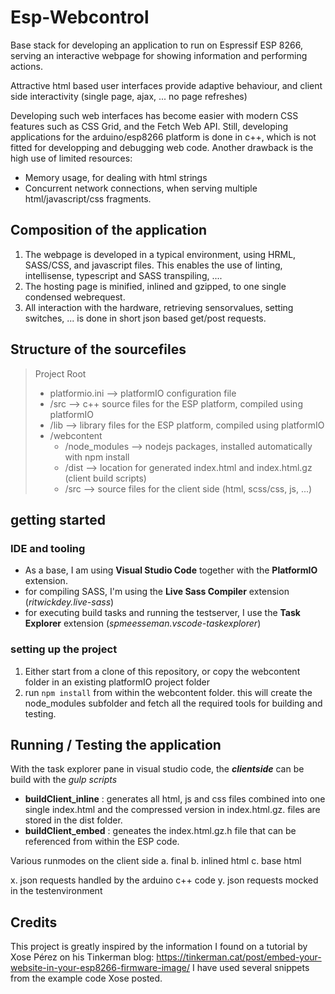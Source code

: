 # Esp-Webcontrol
Base stack for developing an application to run on Espressif ESP 8266, serving an interactive webpage for showing information and performing actions.

Attractive html based user interfaces provide adaptive behaviour, and client side interactivity (single page, ajax, ... no page refreshes)

Developing such web interfaces has become easier with modern CSS features such as CSS Grid, and the Fetch Web API.
Still, developing applications for the arduino/esp8266 platform is done in c++, which is not fitted for developping and debugging web code. 
Another drawback is the high use of limited resources: 
- Memory usage, for dealing with html strings
- Concurrent network connections, when serving multiple html/javascript/css fragments. 

## Composition of the application
1. The webpage is developed in a typical environment, using HRML, SASS/CSS, and javascript files. This enables the use of linting, intellisense, typescript and SASS transpiling, ....
2. The hosting page is minified, inlined and gzipped, to one single condensed webrequest.
3. All interaction with the hardware, retrieving sensorvalues, setting switches, ... is done in short json based get/post requests.

## Structure of the sourcefiles

> Project Root
> - platformio.ini --> platformIO configuration file<br>
> - /src --> c++ source files for the ESP platform, compiled using platformIO<br>
> - /lib --> library files for the ESP platform, compiled using platformIO<br>
> - /webcontent<br>
>     - /node_modules --> nodejs packages, installed automatically with npm install<br>
>     - /dist --> location for generated index.html and index.html.gz (client build scripts)<br>
>     - /src --> source files for the client side (html, scss/css, js, ...)<br>


## getting started
### IDE and tooling
- As a base, I am using **Visual Studio Code** together with the **PlatformIO** extension.
- for compiling SASS, I'm using the **Live Sass Compiler** extension (*ritwickdey.live-sass*)
- for executing build tasks and running the testserver, I use the **Task Explorer** extension (*spmeesseman.vscode-taskexplorer*)

### setting up the project
1. Either start from a clone of this repository, or copy the webcontent folder in an existing platformIO project folder
2. run ```npm install``` from within the webcontent folder. this will create the node_modules subfolder and fetch all the required tools for building and testing.

## Running / Testing the application
    
With the task explorer pane in visual studio code, the ___clientside___ can be build with the _gulp scripts_
- **buildClient_inline** : generates all html, js and css files combined into one single index.html and the compressed version in index.html.gz. files are stored in the dist folder.
- **buildClient_embed** : geneates the index.html.gz.h file that can be referenced from within the ESP code.

Various runmodes on the client side
a. final 
b. inlined html
c. base html

x. json requests handled by the arduino c++ code
y. json requests mocked in the testenvironment

## Credits
This project is greatly inspired by the information I found on a tutorial by Xose Pérez on his Tinkerman blog:
 https://tinkerman.cat/post/embed-your-website-in-your-esp8266-firmware-image/
I have used several snippets from the example code Xose posted. 
